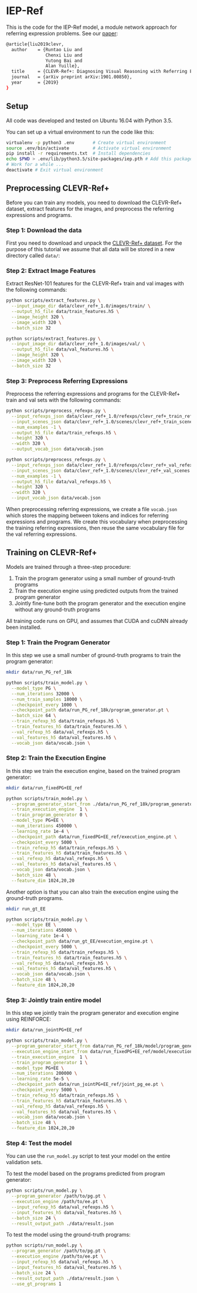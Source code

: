 # IEP-Ref

This is the code for the IEP-Ref model, a module network approach for referring expression problems. See our [paper](https://arxiv.org/abs/1901.00850):
```bash
@article{liu2019clevr,
  author    = {Runtao Liu and
               Chenxi Liu and
               Yutong Bai and
               Alan Yuille},
  title     = {CLEVR-Ref+: Diagnosing Visual Reasoning with Referring Expressions},
  journal   = {arXiv preprint arXiv:1901.00850},
  year      = {2019}
}
```

## Setup

All code was developed and tested on Ubuntu 16.04 with Python 3.5.

You can set up a virtual environment to run the code like this:

```bash
virtualenv -p python3 .env       # Create virtual environment
source .env/bin/activate         # Activate virtual environment
pip install -r requirements.txt  # Install dependencies
echo $PWD > .env/lib/python3.5/site-packages/iep.pth # Add this package to virtual environment
# Work for a while ...
deactivate # Exit virtual environment
```


## Preprocessing CLEVR-Ref+

Before you can train any models, you need to download the CLEVR-Ref+ dataset, extract features for the images, and preprocess the referring expressions and programs.

### Step 1: Download the data

First you need to download and unpack the [CLEVR-Ref+ dataset](https://cs.jhu.edu/~cxliu/data/clevr_ref+_1.0.zip).
For the purpose of this tutorial we assume that all data will be stored in a new directory called `data/`:

### Step 2: Extract Image Features

Extract ResNet-101 features for the CLEVR-Ref+ train and val images with the following commands:

```bash
python scripts/extract_features.py \
  --input_image_dir data/clevr_ref+_1.0/images/train/ \
  --output_h5_file data/train_features.h5 \
  --image_height 320 \
  --image_width 320 \
  --batch_size 32 

python scripts/extract_features.py \
  --input_image_dir data/clevr_ref+_1.0/images/val/ \
  --output_h5_file data/val_features.h5 \
  --image_height 320 \
  --image_width 320 \
  --batch_size 32 
```

### Step 3: Preprocess Referring Expressions

Preprocess the referring expressions and programs for the CLEVR-Ref+ train and val sets with the following commands:

```bash
python scripts/preprocess_refexps.py \
  --input_refexps_json data/clevr_ref+_1.0/refexps/clevr_ref+_train_refexps.json \
  --input_scenes_json data/clevr_ref+_1.0/scenes/clevr_ref+_train_scenes.json \
  --num_examples -1 \
  --output_h5_file data/train_refexps.h5 \
  --height 320 \
  --width 320 \
  --output_vocab_json data/vocab.json

python scripts/preprocess_refexps.py \
  --input_refexps_json data/clevr_ref+_1.0/refexps/clevr_ref+_val_refexps.json \
  --input_scenes_json data/clevr_ref+_1.0/scenes/clevr_ref+_val_scenes.json \
  --num_examples -1 \
  --output_h5_file data/val_refexps.h5 \
  --height 320 \
  --width 320 \
  --input_vocab_json data/vocab.json
```

When preprocessing referring expressions, we create a file `vocab.json` which stores the mapping between
tokens and indices for referring expressions and programs. We create this vocabulary when preprocessing
the training referring expressions, then reuse the same vocabulary file for the val referring expressions.

## Training on CLEVR-Ref+

Models are trained through a three-step procedure:

1. Train the program generator using a small number of ground-truth programs
2. Train the execution engine using predicted outputs from the trained program generator
3. Jointly fine-tune both the program generator and the execution engine without any ground-truth programs

All training code runs on GPU, and assumes that CUDA and cuDNN already been installed.

### Step 1: Train the Program Generator

In this step we use a small number of ground-truth programs to train the program generator:

```bash
mkdir data/run_PG_ref_18k

python scripts/train_model.py \
  --model_type PG \
  --num_iterations 32000 \
  --num_train_samples 18000 \
  --checkpoint_every 1000 \
  --checkpoint_path data/run_PG_ref_18k/program_generator.pt \
  --batch_size 64 \
  --train_refexp_h5 data/train_refexps.h5 \
  --train_features_h5 data/train_features.h5 \
  --val_refexp_h5 data/val_refexps.h5 \
  --val_features_h5 data/val_features.h5 \
  --vocab_json data/vocab.json \
```

### Step 2: Train the Execution Engine

In this step we train the execution engine, based on the trained program generator:

```bash
mkdir data/run_fixedPG+EE_ref

python scripts/train_model.py \
  --program_generator_start_from ./data/run_PG_ref_18k/program_generator.pt_32000 \
  --train_execution_engine  1 \
  --train_program_generator 0 \
  --model_type PG+EE \
  --num_iterations 450000 \
  --learning_rate 1e-4 \
  --checkpoint_path data/run_fixedPG+EE_ref/execution_engine.pt \
  --checkpoint_every 5000 \
  --train_refexp_h5 data/train_refexps.h5 \
  --train_features_h5 data/train_features.h5 \
  --val_refexp_h5 data/val_refexps.h5 \
  --val_features_h5 data/val_features.h5 \
  --vocab_json data/vocab.json \
  --batch_size 48 \
  --feature_dim 1024,20,20
```

Another option is that you can also train the execution engine using the ground-truth programs.

```bash
mkdir run_gt_EE

python scripts/train_model.py \
  --model_type EE \
  --num_iterations 450000 \
  --learning_rate 1e-4 \
  --checkpoint_path data/run_gt_EE/execution_engine.pt \
  --checkpoint_every 5000 \
  --train_refexp_h5 data/train_refexps.h5 \
  --train_features_h5 data/train_features.h5 \
  --val_refexp_h5 data/val_refexps.h5 \
  --val_features_h5 data/val_features.h5 \
  --vocab_json data/vocab.json \
  --batch_size 48 \
  --feature_dim 1024,20,20
```



### Step 3: Jointly train entire model

In this step we jointly train the program generator and execution engine using REINFORCE:

```bash
mkdir data/run_jointPG+EE_ref

python scripts/train_model.py \
  --program_generator_start_from data/run_PG_ref_18k/model/program_generator.pt_32000 \
  --execution_engine_start_from data/run_fixedPG+EE_ref/model/execution_engine.pt_450000 \
  --train_execution_engine  1 \
  --train_program_generator 1 \
  --model_type PG+EE \
  --num_iterations 200000 \
  --learning_rate 5e-5 \
  --checkpoint_path data/run_jointPG+EE_ref/joint_pg_ee.pt \
  --checkpoint_every 5000 \
  --train_refexp_h5 data/train_refexps.h5 \
  --train_features_h5 data/train_features.h5 \
  --val_refexp_h5 data/val_refexps.h5 \
  --val_features_h5 data/val_features.h5 \
  --vocab_json data/vocab.json \
  --batch_size 48 \
  --feature_dim 1024,20,20
```

### Step 4: Test the model

You can use the `run_model.py` script to test your model on the entire validation
sets. 

To test the model based on the programs predicted from program generator:
```bash
python scripts/run_model.py \
  --program_generator /path/to/pg.pt \
  --execution_engine /path/to/ee.pt \
  --input_refexp_h5 data/val_refexps.h5 \
  --input_features_h5 data/val_features.h5 \
  --batch_size 24 \
  --result_output_path ./data/result.json
```

To test the model using the ground-truth programs:
```bash
python scripts/run_model.py \
  --program_generator /path/to/pg.pt \
  --execution_engine /path/to/ee.pt \
  --input_refexp_h5 data/val_refexps.h5 \
  --input_features_h5 data/val_features.h5 \
  --batch_size 24 \
  --result_output_path ./data/result.json \
  --use_gt_programs 1
```
